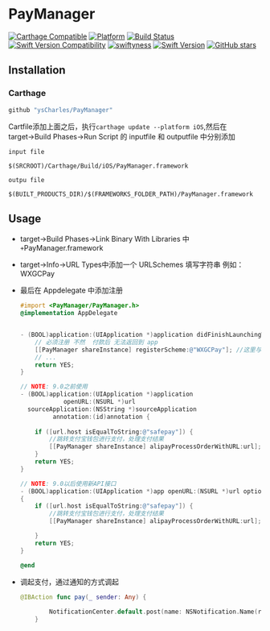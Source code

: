 # PayManager

[![Carthage Compatible](https://img.shields.io/badge/Carthage-compatible-4BC51D.svg?style=flat)](https://github.com/Carthage/Carthage)
[![Platform](https://img.shields.io/cocoapods/p/PayManager.svg?style=flat)](https://github.com/ysCharles/PayManager)
[![Build Status](https://travis-ci.org/ysCharles/PayManager.svg?branch=master)](https://travis-ci.org/ysCharles/PayManager)
[![Swift Version Compatibility](https://img.shields.io/badge/swift5-compatible-4BC51D.svg?style=flat)](https://developer.apple.com/swift)
[![swiftyness](https://img.shields.io/badge/pure-swift-ff3f26.svg?style=flat)](https://swift.org/)
[![Swift Version](https://img.shields.io/badge/Swift-5-orange.svg?style=flat)](https://swift.org)
[![GitHub stars](https://img.shields.io/github/stars/ysCharles/PayManager.svg)](https://github.com/ysCharles/PayManager/stargazers)



## Installation

### Carthage

```ruby
github "ysCharles/PayManager"
```

Cartfile添加上面之后，执行`carthage update --platform iOS`,然后在target→Build Phases→Run Script 的 inputfile 和 outputfile 中分别添加

`input file`

```
$(SRCROOT)/Carthage/Build/iOS/PayManager.framework
```

`outpu file`

```
$(BUILT_PRODUCTS_DIR)/$(FRAMEWORKS_FOLDER_PATH)/PayManager.framework
```



## Usage

* target→Build Phases→Link Binary With Libraries 中 `+`PayManager.framework

* target→Info→URL Types中添加一个 URLSchemes 填写字符串 例如：WXGCPay

* 最后在 Appdelegate 中添加注册

  ```objective-c
  #import <PayManager/PayManager.h>
  @implementation AppDelegate
  
  
  - (BOOL)application:(UIApplication *)application didFinishLaunchingWithOptions:(NSDictionary *)launchOptions {
      // 必须注册 不然  付款后 无法返回到 app
      [[PayManager shareInstance] registerScheme:@"WXGCPay"]; //这里与上面 URLTypes里添加的 URL schemes对应
      // ...
      return YES;
  }
  
  // NOTE: 9.0之前使用
  - (BOOL)application:(UIApplication *)application
              openURL:(NSURL *)url
    sourceApplication:(NSString *)sourceApplication
           annotation:(id)annotation {
      
      if ([url.host isEqualToString:@"safepay"]) {
          //跳转支付宝钱包进行支付，处理支付结果
          [[PayManager shareInstance] alipayProcessOrderWithURL:url];
      }
      return YES;
  }
  
  // NOTE: 9.0以后使用新API接口
  - (BOOL)application:(UIApplication *)app openURL:(NSURL *)url options:(NSDictionary<NSString*, id> *)options
  {
      if ([url.host isEqualToString:@"safepay"]) {
          //跳转支付宝钱包进行支付，处理支付结果
          [[PayManager shareInstance] alipayProcessOrderWithURL:url];
  
      }
      return YES;
  }
  
  @end
  ```

  

* 调起支付，通过通知的方式调起

  ```swift
  @IBAction func pay(_ sender: Any) {
          
          NotificationCenter.default.post(name: NSNotification.Name(rawValue: "PayManager_Call_Alipay_Notification_Key"), object: nil, userInfo: ["signKey" : "支付字符串"])
      }
  ```

  

  

  